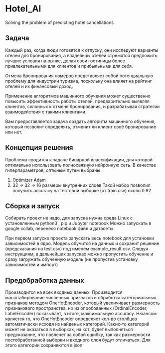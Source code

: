 # Hotel_AI
Solving the problem of predicting hotel cancellations

## Задача

Каждый раз, когда люди готовятся к отпуску, они исследуют варианты отелей для бронирования, а владельцы отелей стремятся предложить лучшие условия на рынке, делая свои гостиницы более привлекательными для клиентов и прибыльными для себя.

Отмена бронирования номеров представляет собой потенциальную проблему для индустрии туризма, поскольку она влияет на рейтинг отелей и их финансовый доход.

Применение алгоритмов машинного обучения может существенно повысить эффективность работы отелей, предварительно выявляя клиентов, склонных к отмене бронирования, и разрабатывая стратегии взаимодействия с такими клиентами.

Вам предоставляется задача создать алгоритм машинного обучения, который позволит определять, отменит ли клиент своё бронирование или нет.

## Концепция решения

Проблема сводится к задаче бинарной классификации, для которой оптимально использовать полносвязную нейронную сеть.
В качестве гиперпараметров, оптыным путем выбраны 
1. Optimizer Adam
2. 32 -> 32 -> 16 размеры внутренних слоев
Такой набор позволил получить accuracy на тестовой выборке (от train.csv) около 0.92

## Сборка и запуск

Собирать проект не надо, для запуска нужна среда Linux с установленным python3 , pip и Jupyter notebook
Можно запускать в google collab, перенеся notebook файл и датасеты.

При первом запуске проекта запускать весь notebook для установки зависимостей в ядро. Модель обучится на данных и сохранит решение (предсказания на test.csv) под именем example_result.csv.
Следуя инструкциям, в дальнейших запусках можно пропустить обучение и сразу загружать обученную модель (не пропустив установку зависимостей и импорт)

## Предобработка данных

Производится на всех входных данных.
Производится масштабирование численных признаков и обработка категориальных признаков методом OneHotEncoder, который увеличивает размерность признакового пространства, но из опробованных (OrdinalEncoder, LabelEncoder) показывает, в итоге, максимальную accuracy.
Нюансом является то, что OneHotEncoder определяет кол-во столбцов автоматически исходя из найденых категорий. Каких-то категорий может не оказаться в выборках, на кот. будет выполняться предсказание, что повлечет за собой ошибку, так как размерности постобработанной выборки и входного слоя будут отличаться. Для этого категории сохраняются в json

